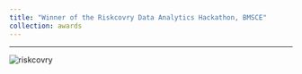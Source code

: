 ```yaml
---
title: "Winner of the Riskcovry Data Analytics Hackathon, BMSCE"
collection: awards
---
```

---

![riskcovry](https://parasnaren.github.io/images/riskcovry.jfif)

